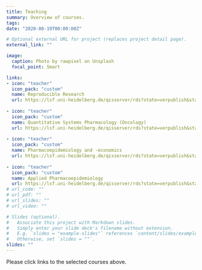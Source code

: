 ```yaml
---
title: Teaching
summary: Overview of courses.
tags: 
date: "2020-08-19T00:00:00Z"

# Optional external URL for project (replaces project detail page).
external_link: ""

image:
  caption: Photo by rawpixel on Unsplash
  focal_point: Smart

links:
- icon: "teacher"
  icon_pack: "custom"
  name: Reproducible Research
  url: https://lsf.uni-heidelberg.de/qisserver/rds?state=verpublish&status=init&vmfile=no&moduleCall=webInfo&publishConfFile=webInfo&publishSubDir=veranstaltung&veranstaltung.veranstid=319919
  
- icon: "teacher"
  icon_pack: "custom"
  name: Quantitative Systems Pharmacology (Oncology)
  url: https://lsf.uni-heidelberg.de/qisserver/rds?state=verpublish&status=init&vmfile=no&moduleCall=webInfo&publishConfFile=webInfo&publishSubDir=veranstaltung&veranstaltung.veranstid=318904
  
- icon: "teacher"
  icon_pack: "custom"
  name: Pharmacoepidemiology and -economics
  url: https://lsf.uni-heidelberg.de/qisserver/rds?state=verpublish&status=init&vmfile=no&publishid=300608&moduleCall=webInfo&publishConfFile=webInfo&publishSubDir=veranstaltung
  
- icon: "teacher"
  icon_pack: "custom"
  name: Applied Pharmacoepidemiology
  url: https://lsf.uni-heidelberg.de/qisserver/rds?state=verpublish&status=init&vmfile=no&publishid=303573&moduleCall=webInfo&publishConfFile=webInfo&publishSubDir=veranstaltung
# url_code: ""
# url_pdf: ""
# url_slides: ""
# url_video: ""

# Slides (optional).
#   Associate this project with Markdown slides.
#   Simply enter your slide deck's filename without extension.
#   E.g. `slides = "example-slides"` references `content/slides/example-slides.md`.
#   Otherwise, set `slides = ""`.
slides: ""
---
```


Please click links to the selected courses above. 
